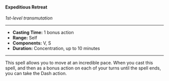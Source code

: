 #### Expeditious Retreat
*1st-level transmutation*
___
- **Casting Time:** 1 bonus action
- **Range:** Self
- **Components:** V, S
- **Duration:** Concentration, up to 10 minutes
---
This spell allows you to move at an incredible pace. When you cast this spell, and then as a bonus action on each of your turns until the spell ends, you can take the Dash action.